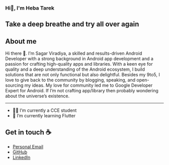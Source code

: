 ### Hi👋, I'm Heba Tarek
## Take a deep breathe and try all over again


## About me

Hi there 👋. I’m Sagar Viradiya, a skilled and results-driven Android Developer with a strong background in Android app development and a passion for crafting high-quality apps and libraries. With a keen eye for quality and a deep understanding of the Android ecosystem, I build solutions that are not only functional but also delightful. Besides my 9to5, I love to give back to the community by blogging, speaking, and open-sourcing my ideas. My love for community led me to Google Developer Expert for Android. If I’m not crafting app/library then probably wondering about the universe’s existence.
_________________________________________________________________________________________________________________________________________________________________________

- 👨‍💻 I’m currently a CCE student 
- 🌱 I’m currently learning Flutter
## Get in touch :coffee:

- [Personal Email](hebatarekg@gmail.com)
- [GitHub](https://github.com/he123ba123)
- [LinkedIn](www.linkedin.com/in/heba-tarek-cce)
